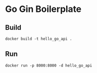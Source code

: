 # Go Gin Boilerplate

## Build

`docker build -t hello_go_api .`

## Run

`docker run -p 8000:8000 -d hello_go_api`
